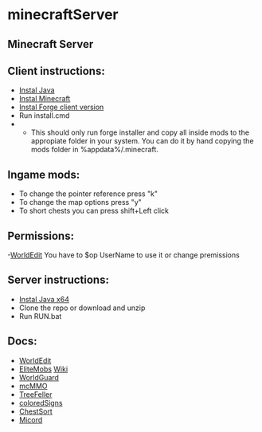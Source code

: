 # minecraftServer

## Minecraft Server

## Client instructions:
- [Instal Java](https://www.java.com/es/download/help/windows_manual_download_es.html)
- [Instal Minecraft](https://www.minecraft.net/es-es/download)
- [Instal Forge client version](http://files.minecraftforge.net/)
- Run install.cmd
- - This should only run forge installer and copy all inside mods to the appropiate folder in your system. You can do it by hand copying the mods folder in %appdata%/.minecraft.
## Ingame mods:
- To change the pointer reference press "k"
- To change the map options press "y"
- To short chests you can press shift+Left click

## Permissions:
-[WorldEdit](https://worldedit.enginehub.org/en/latest/) You have to $op UserName to use it or change premissions

## Server instructions:
- [Instal Java x64](https://www.java.com/es/download)
- Clone the repo or download and unzip
- Run RUN.bat
## Docs:
- [WorldEdit](https://worldedit.enginehub.org/en/latest/)
- [EliteMobs](https://www.spigotmc.org/resources/%E2%9A%94elitemobs%E2%9A%94.40090/) [Wiki](https://github.com/MagmaGuy/EliteMobs/wiki)
- [WorldGuard](https://dev.bukkit.org/projects/worldguard/)
- [mcMMO](https://mcmmo.fandom.com/wiki/McMMO_Wiki)
- [TreeFeller](https://dev.bukkit.org/projects/thizzyz-tree-feller)
- [coloredSigns](https://www.spigotmc.org/resources/colored-signs.31676/)
- [ChestSort](https://www.spigotmc.org/resources/1-8-1-16-chestsort-api.59773/)
- [Micord](https://www.spigotmc.org/resources/micord.85404/)